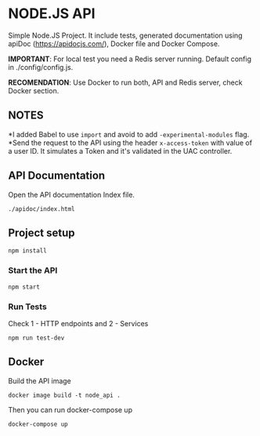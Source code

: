 # NODE.JS API #

Simple Node.JS Project. It include tests, generated documentation using apiDoc (https://apidocjs.com/), Docker file and Docker Compose.

**IMPORTANT**: For local test you need a Redis server running. Default config in ./config/config.js. 

**RECOMENDATION**: Use Docker to run both, API and Redis server, check Docker section.

## NOTES 
*I added Babel to use `import` and avoid to add `-experimental-modules` flag.
*Send the request to the API using the header `x-access-token` with value of a user ID. It simulates a Token and it's validated in the UAC controller.

## API Documentation
Open the API documentation Index file.
```
./apidoc/index.html
```

## Project setup
```
npm install
```

### Start the API
```
npm start
```

### Run Tests
Check 1 - HTTP endpoints and 2 - Services
```
npm run test-dev
```

## Docker
Build the API image
```
docker image build -t node_api .
```

Then you can run docker-compose up
```
docker-compose up
```